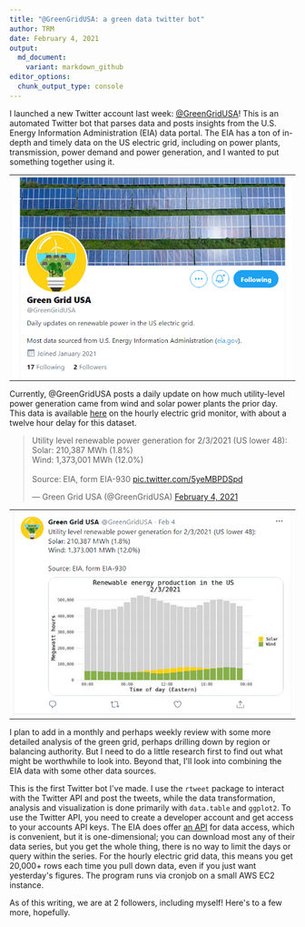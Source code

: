 ```yaml
---
title: "@GreenGridUSA: a green data twitter bot"
author: TRM
date: February 4, 2021
output:
  md_document:
    variant: markdown_github
editor_options: 
  chunk_output_type: console
---
```


I launched a new Twitter account last week: [@GreenGridUSA](https://twitter.com/GreenGridUSA)! This is an automated Twitter bot that parses data and posts insights from the U.S. Energy Information Administration (EIA) data portal. The EIA has a ton of in-depth and timely data on the US electric grid, including on power plants, transmission, power demand and power generation, and I wanted to put something together using it.

<table><tr><td align="center">
    <img src="/post-images/greengridusa/image1.PNG" />
</td></tr></table>


Currently, @GreenGridUSA posts a daily update on how much utility-level power generation came from wind and solar power plants the prior day. This data is available [here](https://www.eia.gov/beta/electricity/gridmonitor/dashboard/electric_overview/US48/US48) on the hourly electric grid monitor, with about a twelve hour delay for this dataset.

<blockquote class="twitter-tweet"><p lang="en" dir="ltr">Utility level renewable power generation for 2/3/2021 (US lower 48):<br>Solar: 210,387 MWh (1.8%)<br>Wind: 1,373,001 MWh (12.0%)<br><br>Source: EIA, form EIA-930 <a href="https://t.co/5yeMBPDSpd">pic.twitter.com/5yeMBPDSpd</a></p>&mdash; Green Grid USA (@GreenGridUSA) <a href="https://twitter.com/GreenGridUSA/status/1357403906872066049?ref_src=twsrc%5Etfw">February 4, 2021</a></blockquote> <script async src="https://platform.twitter.com/widgets.js" charset="utf-8"></script> 

<table><tr><td align="center">
    <img src="/post-images/greengridusa/image2.PNG" />
</td></tr></table>

I plan to add in a monthly and perhaps weekly review with some more detailed analysis of the green grid, perhaps drilling down by region or balancing authority. But I need to do a little research first to find out what might be worthwhile to look into. Beyond that, I'll look into combining the EIA data with some other data sources.

This is the first Twitter bot I've made. I use the `rtweet` package to interact with the Twitter API and post the tweets, while the data transformation, analysis and visualization is done primarily with `data.table` and `ggplot2`. To use the Twitter API, you need to create a developer account and get access to your accounts API keys. The EIA does offer [an API](https://www.eia.gov/opendata/) for data access, which is convenient, but it is one-dimensional; you can download most any of their data series, but you get the whole thing, there is no way to limit the days or query within the series. For the hourly electric grid data, this means you get 20,000+ rows each time you pull down data, even if you just want yesterday's figures. The program runs via cronjob on a small AWS EC2 instance.

As of this writing, we are at 2 followers, including myself! Here's to a few more, hopefully.











